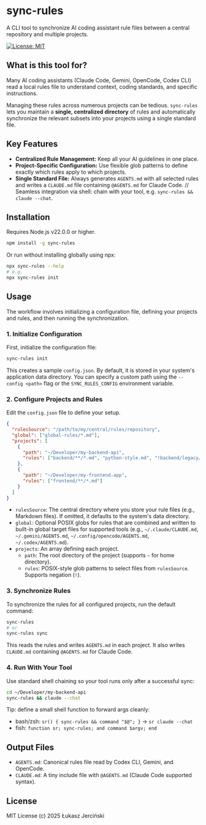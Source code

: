 # sync-rules

A CLI tool to synchronize AI coding assistant rule files between a central repository and multiple projects.

[![License: MIT](https://img.shields.io/badge/License-MIT-yellow.svg)](LICENSE)

## What is this tool for?

Many AI coding assistants (Claude Code, Gemini, OpenCode, Codex CLI) read a local rules file to understand context, coding standards, and specific instructions.

Managing these rules across numerous projects can be tedious. `sync-rules` lets you maintain a **single, centralized directory** of rules and automatically synchronize the relevant subsets into your projects using a single standard file.

## Key Features

- **Centralized Rule Management:** Keep all your AI guidelines in one place.
- **Project-Specific Configuration:** Use flexible glob patterns to define exactly which rules apply to which projects.
- **Single Standard File:** Always generates `AGENTS.md` with all selected rules and writes a `CLAUDE.md` file containing `@AGENTS.md` for Claude Code.
  // Seamless integration via shell: chain with your tool, e.g. `sync-rules && claude --chat`.

## Installation

Requires Node.js v22.0.0 or higher.

```bash
npm install -g sync-rules
```

Or run without installing globally using npx:

```bash
npx sync-rules --help
# e.g.
npx sync-rules init
```

## Usage

The workflow involves initializing a configuration file, defining your projects and rules, and then running the synchronization.

### 1\. Initialize Configuration

First, initialize the configuration file:

```bash
sync-rules init
```

This creates a sample `config.json`. By default, it is stored in your system's application data directory. You can specify a custom path using the `--config <path>` flag or the `SYNC_RULES_CONFIG` environment variable.

### 2\. Configure Projects and Rules

Edit the `config.json` file to define your setup.

```json
{
  "rulesSource": "/path/to/my/central/rules/repository",
  "global": ["global-rules/*.md"],
  "projects": [
    {
      "path": "~/Developer/my-backend-api",
      "rules": ["backend/**/*.md", "python-style.md", "!backend/legacy/**"]
    },
    {
      "path": "~/Developer/my-frontend-app",
      "rules": ["frontend/**/*.md"]
    }
  ]
}
```

- `rulesSource`: The central directory where you store your rule files (e.g., Markdown files). If omitted, it defaults to the system's data directory.
- `global`: Optional POSIX globs for rules that are combined and written to built-in global target files for supported tools (e.g., `~/.claude/CLAUDE.md`, `~/.gemini/AGENTS.md`, `~/.config/opencode/AGENTS.md`, `~/.codex/AGENTS.md`).
- `projects`: An array defining each project.
  - `path`: The root directory of the project (supports `~` for home directory).
  - `rules`: POSIX-style glob patterns to select files from `rulesSource`. Supports negation (`!`).

### 3\. Synchronize Rules

To synchronize the rules for all configured projects, run the default command:

```bash
sync-rules
# or
sync-rules sync
```

This reads the rules and writes `AGENTS.md` in each project. It also writes `CLAUDE.md` containing `@AGENTS.md` for Claude Code.

### 4\. Run With Your Tool

Use standard shell chaining so your tool runs only after a successful sync:

```bash
cd ~/Developer/my-backend-api
sync-rules && claude --chat
```

Tip: define a small shell function to forward args cleanly:

- bash/zsh: `sr() { sync-rules && command "$@"; }` → `sr claude --chat`
- fish: `function sr; sync-rules; and command $argv; end`

## Output Files

- `AGENTS.md`: Canonical rules file read by Codex CLI, Gemini, and OpenCode.
- `CLAUDE.md`: A tiny include file with `@AGENTS.md` (Claude Code supported syntax).

## License

MIT License (c) 2025 Łukasz Jerciński
